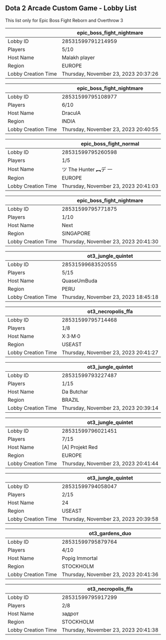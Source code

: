 ## Dota 2 Arcade Custom Game - Lobby List

This list only for Epic Boss Fight Reborn and Overthrow 3

|  | epic_boss_fight_nightmare |
| ------ | ------ |
| Lobby ID | 28531599791214959 |
| Players | 5/10 |
| Host Name | Malakh player |
| Region | EUROPE |
| Lobby Creation Time | Thursday, November 23, 2023 20:37:26 |


|  | epic_boss_fight_nightmare |
| ------ | ------ |
| Lobby ID | 28531599795108977 |
| Players | 6/10 |
| Host Name | DraculA |
| Region | INDIA |
| Lobby Creation Time | Thursday, November 23, 2023 20:40:55 |


|  | epic_boss_fight_normal |
| ------ | ------ |
| Lobby ID | 28531599795260598 |
| Players | 1/5 |
| Host Name | ツ The Hunter  ︻デ 一 |
| Region | EUROPE |
| Lobby Creation Time | Thursday, November 23, 2023 20:41:03 |


|  | epic_boss_fight_nightmare |
| ------ | ------ |
| Lobby ID | 28531599795771875 |
| Players | 1/10 |
| Host Name | Next |
| Region | SINGAPORE |
| Lobby Creation Time | Thursday, November 23, 2023 20:41:30 |


|  | ot3_jungle_quintet |
| ------ | ------ |
| Lobby ID | 28531599683520555 |
| Players | 5/15 |
| Host Name | QuaseUmBuda |
| Region | PERU |
| Lobby Creation Time | Thursday, November 23, 2023 18:45:18 |


|  | ot3_necropolis_ffa |
| ------ | ------ |
| Lobby ID | 28531599795714468 |
| Players | 1/8 |
| Host Name | X·3·M·0 |
| Region | USEAST |
| Lobby Creation Time | Thursday, November 23, 2023 20:41:27 |


|  | ot3_jungle_quintet |
| ------ | ------ |
| Lobby ID | 28531599793227487 |
| Players | 1/15 |
| Host Name | Da Butchar |
| Region | BRAZIL |
| Lobby Creation Time | Thursday, November 23, 2023 20:39:14 |


|  | ot3_jungle_quintet |
| ------ | ------ |
| Lobby ID | 28531599796021451 |
| Players | 7/15 |
| Host Name | [A] Projekt Red |
| Region | EUROPE |
| Lobby Creation Time | Thursday, November 23, 2023 20:41:44 |


|  | ot3_jungle_quintet |
| ------ | ------ |
| Lobby ID | 28531599794058047 |
| Players | 2/15 |
| Host Name | 24 |
| Region | USEAST |
| Lobby Creation Time | Thursday, November 23, 2023 20:39:58 |


|  | ot3_gardens_duo |
| ------ | ------ |
| Lobby ID | 28531599795879764 |
| Players | 4/10 |
| Host Name | Popig Immortal |
| Region | STOCKHOLM |
| Lobby Creation Time | Thursday, November 23, 2023 20:41:36 |


|  | ot3_necropolis_ffa |
| ------ | ------ |
| Lobby ID | 28531599795917299 |
| Players | 2/8 |
| Host Name | задрот |
| Region | STOCKHOLM |
| Lobby Creation Time | Thursday, November 23, 2023 20:41:38 |


